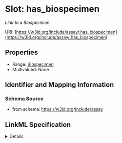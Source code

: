 # Slot: has_biospecimen
_Link to a Biospecimen_


URI: [https://w3id.org/include/assay/:has_biospecimen](https://w3id.org/include/assay/:has_biospecimen)



<!-- no inheritance hierarchy -->




## Properties

* Range: [Biospecimen](Biospecimen.md)
* Multivalued: None







## Identifier and Mapping Information







### Schema Source


* from schema: https://w3id.org/include/assay




## LinkML Specification

<details>
```yaml
name: has_biospecimen
definition_uri: include:has_biospecimen
description: Link to a Biospecimen
title: Has Biospecimen
from_schema: https://w3id.org/include/assay
rank: 1000
alias: has_biospecimen
domain_of:
- DataFile
range: Biospecimen

```
</details>
